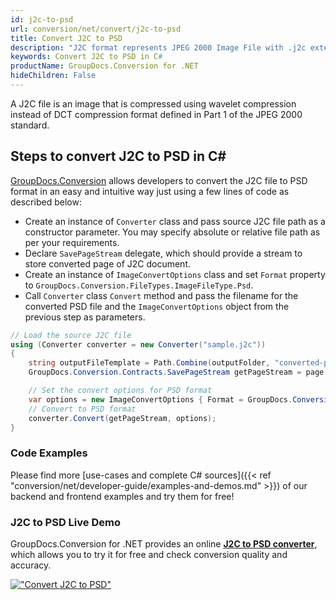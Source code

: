 ```yaml
---
id: j2c-to-psd
url: conversion/net/convert/j2c-to-psd
title: Convert J2C to PSD
description: "J2C format represents JPEG 2000 Image File with .j2c extension. Learn how to convert J2C to PSD file programmatically in C# language using GroupDocs.Conversion for .NET library."
keywords: Convert J2C to PSD in C#
productName: GroupDocs.Conversion for .NET
hideChildren: False
---
```


A J2C file is an image that is compressed using wavelet compression instead of DCT compression format defined in Part 1 of the JPEG 2000 standard.

## Steps to convert J2C to PSD in C#

[GroupDocs.Conversion](https://products.groupdocs.com/conversion/net) allows developers to convert the J2C file to PSD format in an easy and intuitive way just using a few lines of code as described below:

* Create an instance of `Converter` class and pass source J2C file path as a constructor parameter. You may specify absolute or relative file path as per your requirements. 
* Declare `SavePageStream` delegate, which should provide a stream to store converted page of J2C document.
* Create an instance of `ImageConvertOptions` class and set `Format` property to `GroupDocs.Conversion.FileTypes.ImageFileType.Psd`.
* Call `Converter` class `Convert` method and pass the filename for the converted PSD file and the `ImageConvertOptions` object from the previous step as parameters.

```csharp
// Load the source J2C file
using (Converter converter = new Converter("sample.j2c"))
{
    string outputFileTemplate = Path.Combine(outputFolder, "converted-page-{0}.psd");
    GroupDocs.Conversion.Contracts.SavePageStream getPageStream = page => new FileStream(string.Format(outputFileTemplate, page), FileMode.Create);

    // Set the convert options for PSD format
    var options = new ImageConvertOptions { Format = GroupDocs.Conversion.FileTypes.ImageFileType.Psd };   
    // Convert to PSD format
    converter.Convert(getPageStream, options);
}
```

### Code Examples

Please find more [use-cases and complete C# sources]({{< ref "conversion/net/developer-guide/examples-and-demos.md" >}}) of our backend and frontend examples and try them for free!

### J2C to PSD Live Demo

GroupDocs.Conversion for .NET provides an online [**J2C to PSD converter**](https://products.groupdocs.app/conversion/j2c-to-psd), which allows you to try it for free and check conversion quality and accuracy.

[!["Convert J2C to PSD"](conversion/net/images/convert-to-psd/convert-j2c-to-psd.png)](https://products.groupdocs.app/conversion/j2c-to-psd)